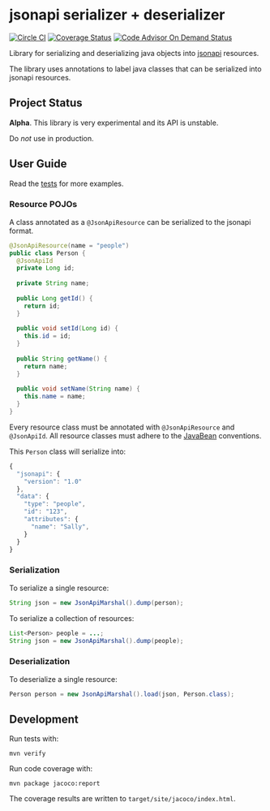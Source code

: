# jsonapi serializer + deserializer

[![Circle CI](https://circleci.com/gh/winterchord/jsonapi.svg?style=svg)](https://circleci.com/gh/winterchord/jsonapi)
[![Coverage Status](https://coveralls.io/repos/winterchord/jsonapi/badge.svg?branch=master&service=github)](https://coveralls.io/github/winterchord/jsonapi?branch=master)
[![Code Advisor On Demand
Status](https://badges.ondemand.coverity.com/streams/83ouvkifjl0jf787e1r0mpm1o4)](https://ondemand.coverity.com/streams/83ouvkifjl0jf787e1r0mpm1o4/jobs)

Library for serializing and deserializing java objects into
[jsonapi][jsonapi] resources.

The library uses annotations to label java classes that can be
serialized into jsonapi resources.

[jsonapi]: http://jsonapi.org

## Project Status

**Alpha**. This library is very experimental and its API is unstable.

Do _not_ use in production.

## User Guide

Read the [tests](https://github.com/winterchord/jsonapi/tree/master/src/test/java/org/winterchord/jsonapi) for more examples.

### Resource POJOs

A class annotated as a `@JsonApiResource` can be serialized to the jsonapi format.

```java
@JsonApiResource(name = "people")
public class Person {
  @JsonApiId
  private Long id;
  
  private String name;
  
  public Long getId() {
    return id;
  }
  
  public void setId(Long id) {
    this.id = id;
  }
  
  public String getName() {
    return name;
  }
  
  public void setName(String name) {
    this.name = name;
  }
}
```

Every resource class must be annotated with `@JsonApiResource` and `@JsonApiId`.
All resource classes must adhere to the [JavaBean](https://en.wikipedia.org/wiki/JavaBeans#JavaBean_conventions) conventions.

This `Person` class will serialize into:

```javascript
{
  "jsonapi": {
    "version": "1.0"
  },
  "data": {
    "type": "people",
    "id": "123",
    "attributes": {
      "name": "Sally",
    }
  }
}
```

### Serialization

To serialize a single resource:

```java
String json = new JsonApiMarshal().dump(person);
```

To serialize a collection of resources:

```java
List<Person> people = ...;
String json = new JsonApiMarshal().dump(people);
```

### Deserialization

To deserialize a single resource:

```java
Person person = new JsonApiMarshal().load(json, Person.class);
```

## Development

Run tests with:

```
mvn verify
```

Run code coverage with:

```
mvn package jacoco:report
```

The coverage results are written to `target/site/jacoco/index.html`.
